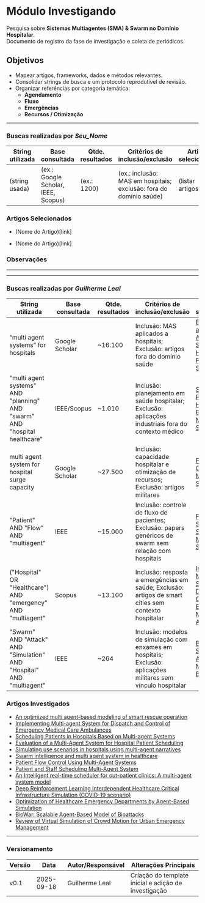 # Módulo Investigando

Pesquisa sobre **Sistemas Multiagentes (SMA) & Swarm no Domínio Hospitalar**.  
Documento de registro da fase de investigação e coleta de periódicos.

## Objetivos

- Mapear artigos, frameworks, dados e métodos relevantes.  
- Consolidar strings de busca e um protocolo reprodutível de revisão.  
- Organizar referências por categoria temática:
  - **Agendamento**
  - **Fluxo**
  - **Emergências**
  - **Recursos / Otimização**
---

### Buscas realizadas por *Seu_Nome*

| String utilizada | Base consultada | Qtde. resultados | Critérios de inclusão/exclusão | Artigos selecionados |
|------------------|-----------------|------------------|--------------------------------|-----------------------|
| (string usada)   | (ex.: Google Scholar, IEEE, Scopus) | (ex.: 1200) | (ex.: inclusão: MAS em hospitais; exclusão: fora do domínio saúde) | (listar artigos) |



### Artigos Selecionados
  - (Nome do Artigo)[link]  

  - (Nome do Artigo)[link]  

### Observações

---

---

### Buscas realizadas por *Guilherme Leal*  

| String utilizada | Base consultada       | Qtde. resultados | Critérios de inclusão/exclusão | Artigos selecionados |
|------------------|----------------------|------------------|--------------------------------|-----------------------|
| “multi agent systems” for hospitals | Google Scholar | ~16.100 | Inclusão: MAS aplicados a hospitais; Exclusão: artigos fora do domínio saúde | [Evaluation of a Multi-Agent System for Hospital Patient Scheduling](https://www.researchgate.net/publication/220675778) |
| "multi agent systems" AND "planning" AND "swarm" AND "hospital healthcare" | IEEE/Scopus | ~1.010 | Inclusão: planejamento em saúde hospitalar; Exclusão: aplicações industriais fora do contexto médico | [Scheduling Patients in Hospitals Based on Multi-agent Systems](https://link.springer.com/chapter/10.1007/978-3-319-07455-9_4) |
| multi agent system for hospital surge capacity | Google Scholar | ~27.500 | Inclusão: capacidade hospitalar e otimização de recursos; Exclusão: artigos militares | [Patient Flow Control Using Multi-Agent Systems](https://ieeexplore.ieee.org/stamp/stamp.jsp?arnumber=8744825) |
| "Patient" AND "Flow" AND "multiagent" | IEEE | ~15.000 | Inclusão: controle de fluxo de pacientes; Exclusão: papers genéricos de swarm sem relação com hospitais | [Patient and Staff Scheduling Multi-Agent System](https://ieeexplore.ieee.org/stamp/stamp.jsp?arnumber=1511541) |
| ("Hospital" OR "Healthcare") AND "emergency" AND "multiagent" | Scopus | ~13.100 | Inclusão: resposta a emergências em saúde; Exclusão: artigos de smart cities sem contexto hospitalar | [Implementing Multi-agent System for Dispatch and Control of Emergency Medical Care Ambulances](https://link.springer.com/chapter/10.1007/978-3-031-24434-6_18) |
| "Swarm" AND "Attack" AND "Simulation" AND "Hospital" AND "multiagent" | IEEE | ~264 | Inclusão: modelos de simulação com enxames em hospitais; Exclusão: aplicações militares sem vínculo hospitalar | [BioWar: Scalable Agent-Based Model of Bioattacks](https://ieeexplore.ieee.org/stamp/stamp.jsp?arnumber=1597399) |


### Artigos Investigados

- [An optimized multi agent-based modeling of smart rescue operation](https://isprs-archives.copernicus.org/articles/XLII-3-W4/93/2018/isprs-archives-XLII-3-W4-93-2018.pdf)  
- [Implementing Multi-agent System for Dispatch and Control of Emergency Medical Care Ambulances](https://link.springer.com/chapter/10.1007/978-3-031-24434-6_18)  
- [Scheduling Patients in Hospitals Based on Multi-agent Systems](https://link.springer.com/chapter/10.1007/978-3-319-07455-9_4)  
- [Evaluation of a Multi-Agent System for Hospital Patient Scheduling](https://www.researchgate.net/publication/220675778)  
- [Simulating use scenarios in hospitals using multi-agent narratives](https://www.tandfonline.com/doi/full/10.1080/19401493.2017.1332687)  
- [Swarm intelligence and multi agent system in healthcare](https://ieeexplore.ieee.org/abstract/document/7008044)  
- [Patient Flow Control Using Multi-Agent Systems](https://ieeexplore.ieee.org/stamp/stamp.jsp?arnumber=8744825)  
- [Patient and Staff Scheduling Multi-Agent System](https://ieeexplore.ieee.org/stamp/stamp.jsp?arnumber=1511541)  
- [An Intelligent real-time scheduler for out-patient clinics: A multi-agent system model](https://journals.sagepub.com/doi/pdf/10.1177/1460458220905380)  
- [Deep Reinforcement Learning Interdependent Healthcare Critical Infrastructure Simulation (COVID-19 scenario)](https://ieeexplore.ieee.org/stamp/stamp.jsp?arnumber=9554875)  
- [Optimization of Healthcare Emergency Departments by Agent-Based Simulation]()  
- [BioWar: Scalable Agent-Based Model of Bioattacks](https://ieeexplore.ieee.org/stamp/stamp.jsp?arnumber=1597399)  
- [Review of Virtual Simulation of Crowd Motion for Urban Emergency Management](https://journals.sagepub.com/doi/pdf/10.1177/03611981221141429)  

---

### Versionamento
| Versão | Data       | Autor/Responsável | Alterações Principais |
|--------|------------|-------------------|-----------------------|
| v0.1   | 2025-09-18 | Guilherme Leal         | Criação do template inicial e adição de investigação |
